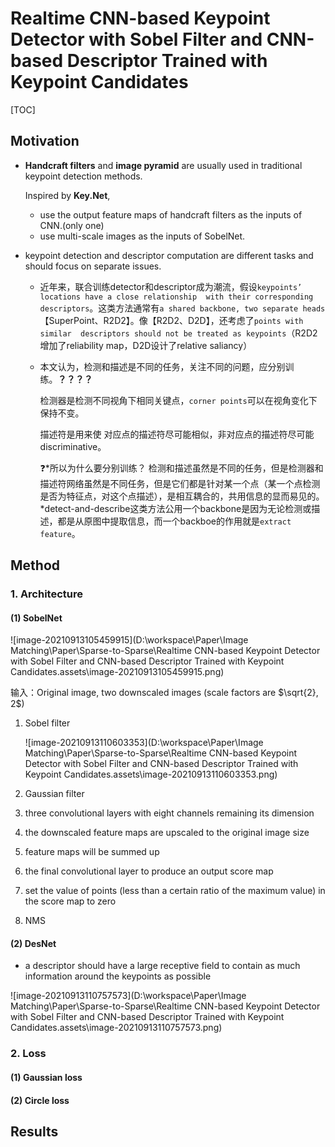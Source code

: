 # Realtime CNN-based Keypoint Detector with Sobel Filter and CNN-based Descriptor Trained with Keypoint Candidates

[TOC]





## Motivation

- **Handcraft filters** and **image pyramid** are usually used in  traditional keypoint detection methods.

  Inspired by **Key.Net**,

  -  use the output feature maps of  handcraft filters as the inputs of CNN.(only one)
  - use multi-scale images as the inputs of SobelNet.

- keypoint detection and descriptor computation are different tasks and should focus on separate issues.

  - 近年来，联合训练detector和descriptor成为潮流，假设`keypoints’ locations have a close relationship  with their corresponding descriptors`。这类方法通常有`a shared backbone, two separate heads`【SuperPoint、R2D2】。像【R2D2、D2D】，还考虑了`points with similar  descriptors should not be treated as keypoints`（R2D2增加了reliability map，D2D设计了relative saliancy）
  
  - 本文认为，检测和描述是不同的任务，关注不同的问题，应分别训练。**？？？？**
  
    检测器是检测不同视角下相同关键点，`corner points`可以在视角变化下保持不变。
  
    描述符是用来使 对应点的描述符尽可能相似，非对应点的描述符尽可能discriminative。
  
    :question:*所以为什么要分别训练？ 检测和描述虽然是不同的任务，但是检测器和描述符网络虽然是不同任务，但是它们都是针对某一个点（某一个点检测是否为特征点，对这个点描述），是相互耦合的，共用信息的显而易见的。*detect-and-describe这类方法公用一个backbone是因为无论检测或描述，都是从原图中提取信息，而一个backboe的作用就是`extract feature`。
  
    



## Method

### 1. Architecture

#### (1) SobelNet

![image-20210913105459915](D:\workspace\Paper\Image Matching\Paper\Sparse-to-Sparse\Realtime CNN-based Keypoint Detector with Sobel Filter and CNN-based Descriptor Trained with Keypoint Candidates.assets\image-20210913105459915.png)

输入：Original image, two downscaled images (scale factors are $\sqrt{2}, 2$)

1. Sobel filter

   ![image-20210913110603353](D:\workspace\Paper\Image Matching\Paper\Sparse-to-Sparse\Realtime CNN-based Keypoint Detector with Sobel Filter and CNN-based Descriptor Trained with Keypoint Candidates.assets\image-20210913110603353.png)

2. Gaussian filter

3. three convolutional layers with eight channels remaining its  dimension

4.  the downscaled feature maps are upscaled to the original image  size

5. feature maps will be summed up

6. the final convolutional layer to produce  an output score map

7. set the value of points (less than a certain ratio of the maximum  value) in the score map to zero

8. NMS

#### (2) DesNet

- a descriptor should have a large receptive  field to contain as much information around the keypoints as  possible

![image-20210913110757573](D:\workspace\Paper\Image Matching\Paper\Sparse-to-Sparse\Realtime CNN-based Keypoint Detector with Sobel Filter and CNN-based Descriptor Trained with Keypoint Candidates.assets\image-20210913110757573.png)



### 2. Loss

#### (1) Gaussian loss





#### (2) Circle loss





## Results